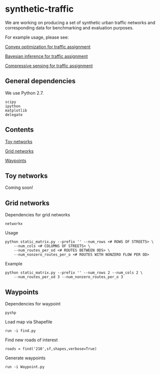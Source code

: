 synthetic-traffic
=================

We are working on producing a set of synthetic urban traffic networks and corresponding data for benchmarking and evaluation purposes.

For example usage, please see:

[Convex optimization for traffic assignment](https://github.com/cathywu/traffic-estimation)

[Bayesian inference for traffic assignment](https://github.com/cathywu/traffic-estimation-bayesian)

[Compressive sensing for traffic assignment](https://github.com/pcmoritz/traffic-project)

General dependencies
-------------------
    
We use Python 2.7.

    scipy
    ipython
    matplotlib
    delegate
    
Contents
--------
[Toy networks](#toynetworks)

[Grid networks](#gridnetworks)

[Waypoints](#waypoints)

<a name="toynetworks"></a>
Toy networks
------------

Coming soon!

<a name="gridnetworks"></a>
Grid networks
-------------

Dependencies for grid networks

    networkx

Usage

    python static_matrix.py --prefix '' --num_rows <# ROWS OF STREETS> \
        --num_cols <# COLUMNS OF STREETS> \
        --num_routes_per_od <# ROUTES BETWEEN ODS> \
        --num_nonzero_routes_per_o <# ROUTES WITH NONZERO FLOW PER OD>

Example

    python static_matrix.py --prefix '' --num_rows 2 --num_cols 2 \
        --num_routes_per_od 3 --num_nonzero_routes_per_o 3

<a name="waypoints"></a>
Waypoints
---------

Dependencies for waypoint

    pyshp

Load map via Shapefile

    run -i find.py

Find new roads of interest

    roads = find('210',sf,shapes,verbose=True)

Generate waypoints

    run -i Waypoint.py
